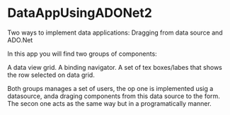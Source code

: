 DataAppUsingADONet2
===================

Two ways to implement data applications: Dragging from data source and ADO.Net

In this app you will find two groups of components: 

A data view grid.
A binding navigator.
A set of tex boxes/labes that shows the row selected on data grid.

Both groups manages a set of users, the op one is implemented usig a datasource, anda draging components from this data source
to the form.
The secon one acts as the same way but in a programatically manner.


